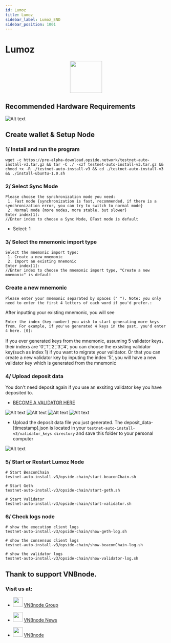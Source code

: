 ```yaml
---
id: Lumoz
title: Lumoz
sidebar_label: Lumoz_END
sidebar_position: 1001
---
```


# Lumoz

<p align="center">
  <img height="100" width="auto" src="https://github.com/vnbnode/binaries/blob/main/Projects/Lumoz/lumoz.jpg?raw=true" />
</p>

## Recommended Hardware Requirements
 
![Alt text](https://github.com/vnbnode/binaries/blob/main/Projects/Lumoz/lumoz5.png?raw=true)
## Create wallet & Setup Node
### 1/ Install and run the program
```
wget -c https://pre-alpha-download.opside.network/testnet-auto-install-v3.tar.gz && tar -C ./ -xzf testnet-auto-install-v3.tar.gz && chmod +x -R ./testnet-auto-install-v3 && cd ./testnet-auto-install-v3 && ./install-ubuntu-1.0.sh
```
### 2/ Select Sync Mode
```
Please choose the synchronization mode you need: 
 1. Fast mode {synchronization is fast, recommended, if there is a synchronization error, you can try to switch to normal mode}
 2. Normal mode {more nodes, more stable, but slower}
Enter index[1]:
//Enter index to choose a Sync Mode, EFast mode is default
```
- Select: 1
### 3/ Select the mnemonic import type
```
Select the mnemonic import type: 
 1. Create a new mnemonic
 2. Import an existing mnemonic
Enter index[1]:
//Enter index to choose the mnemonic import type, "Create a new mnemonic" is default
```
### Create a new mnemonic
```
Please enter your mnemonic separated by spaces (" "). Note: you only need to enter the first 4 letters of each word if you'd prefer.:
```
After inputting your existing mnemonic, you will see
```
Enter the index (key number) you wish to start generating more keys from. For example, if you've generated 4 keys in the past, you'd enter 4 here. [0]:
```
If you ever generated keys from the mnemonic, assuming 5 validator keys，their indexs are '0','1','2','3','4', you can choose the exsisting validator key(such as index 1) if you want to migrate your validator. Or that you can create a new validator key by inputing the index '5', you will have a new validator key which is generated from the mnemonic
### 4/ Upload deposit data
You don't need deposit again if you use an exsiting validator key you have deposited to. 
- [BECOME A VALIDATOR HERE](https://lumoz.org/validator)

![Alt text](https://github.com/vnbnode/binaries/blob/main/Projects/Lumoz/lumoz.png?raw=true)
![Alt text](https://github.com/vnbnode/binaries/blob/main/Projects/Lumoz/lumoz1.png?raw=true)
![Alt text](https://github.com/vnbnode/binaries/blob/main/Projects/Lumoz/lumoz3.png?raw=true)
![Alt text](https://github.com/vnbnode/binaries/blob/main/Projects/Lumoz/lumoz6.png?raw=true)
- Upload the deposit data file you just generated. The deposit_data-[timestamp].json is located in your `testnet-auto-install-v3/validator_keys directory` and save this folder to your personal computer

![Alt text](https://github.com/vnbnode/binaries/blob/main/Projects/Lumoz/lumoz7.png?raw=true)

### 5/ Start or Restart Lumoz Node
```
# Start BeaconChain
testnet-auto-install-v3/opside-chain/start-beaconChain.sh

# Start Geth
testnet-auto-install-v3/opside-chain/start-geth.sh

# Start Validator
testnet-auto-install-v3/opside-chain/start-validator.sh
```
### 6/ Check logs node
```
# show the execution client logs
testnet-auto-install-v3/opside-chain/show-geth-log.sh

# show the consensus client logs
testnet-auto-install-v3/opside-chain/show-beaconChain-log.sh

# show the validator logs
testnet-auto-install-v3/opside-chain/show-validator-log.sh
```
## Thank to support VNBnode.
### Visit us at:

* <img src="https://user-images.githubusercontent.com/50621007/183283867-56b4d69f-bc6e-4939-b00a-72aa019d1aea.png" width="30"/> <a href="https://t.me/VNBnodegroup" target="_blank">VNBnode Group</a>

* <img src="https://user-images.githubusercontent.com/50621007/183283867-56b4d69f-bc6e-4939-b00a-72aa019d1aea.png" width="30"/> <a href="https://t.me/Vnbnode" target="_blank">VNBnode News</a>

* <img src="https://raw.githubusercontent.com/vnbnode/binaries/main/Logo/VNBnode.jpg" width="30"/> <a href="https://VNBnode.com" target="_blank">VNBnode</a>
